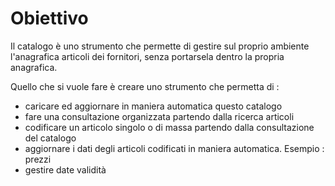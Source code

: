 # Obiettivo

Il catalogo è uno strumento che permette di gestire sul proprio ambiente l'anagrafica articoli dei fornitori, senza portarsela dentro la propria anagrafica.

Quello che si vuole fare è creare uno strumento che permetta di : 
-  caricare ed aggiornare in maniera automatica questo catalogo
-  fare una consultazione organizzata partendo dalla ricerca articoli
-  codificare un articolo singolo o di massa partendo dalla consultazione del catalogo
-  aggiornare i dati degli articoli codificati in maniera automatica. Esempio :  prezzi
-  gestire date validità

